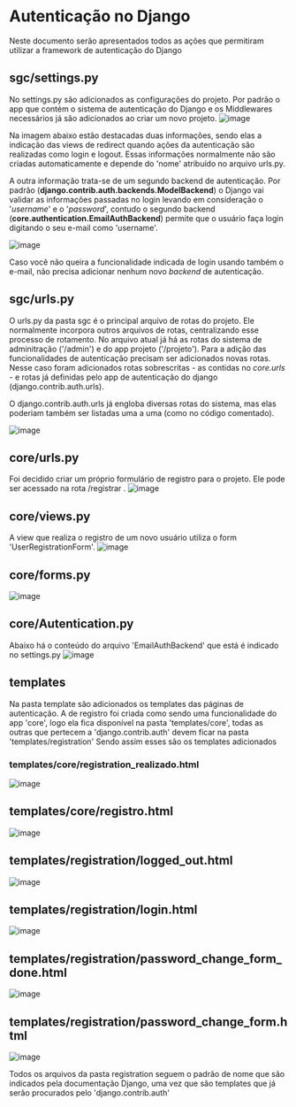 # Autenticação no Django 

Neste documento serão apresentados todos as ações que permitiram utilizar a framework de autenticação do Django

## sgc/settings.py

No settings.py são adicionados as configurações do projeto. Por padrão o app que contém o sistema de autenticação do Django e os Middlewares necessários já são adicionados ao criar um novo projeto. 
![image](https://user-images.githubusercontent.com/276077/165422430-9fb04ff4-93f8-4d46-9596-8a8b32cfbf8b.png)


Na imagem abaixo estão destacadas duas informações, sendo elas a indicação das views de redirect quando ações da autenticação são realizadas como login e logout. Essas informações normalmente não são criadas automaticamente e depende do 'nome' atribuído no arquivo urls.py. 

A outra informação trata-se de um segundo backend de autenticação. Por padrão (**django.contrib.auth.backends.ModelBackend**) o Django vai validar as informações passadas no login levando em consideração o '_username_' e o '_password_', contudo o segundo backend (**core.authentication.EmailAuthBackend**) permite que o usuário faça login digitando o seu e-mail como 'username'. 

![image](https://user-images.githubusercontent.com/276077/165422510-d657f110-160e-46ca-8dac-de871a86cf88.png)

Caso você não queira a funcionalidade indicada de login usando também o e-mail, não precisa adicionar nenhum novo _backend_ de autenticação. 

## sgc/urls.py

O urls.py da pasta sgc é o principal arquivo de rotas do projeto. Ele normalmente incorpora outros arquivos de rotas, centralizando esse processo de rotamento. No arquivo atual já há as rotas do sistema de adminitração ('/admin') e do app projeto ('/projeto'). Para a adição das funcionalidades de autenticação precisam ser adicionados novas rotas. Nesse caso foram adicionados rotas sobrescritas - as contidas no _core.urls_ - e rotas já definidas pelo app de autenticação do django (django.contrib.auth.urls). 

O django.contrib.auth.urls já engloba diversas rotas do sistema, mas elas poderiam também ser listadas uma a uma (como no código comentado). 

![image](https://user-images.githubusercontent.com/276077/165423893-49cf9ad0-8822-46f8-ac83-aeac2af81202.png)

## core/urls.py
Foi decidido criar um próprio formulário de registro para o projeto. Ele pode ser acessado na rota /registrar .
![image](https://user-images.githubusercontent.com/276077/165424101-83f5c971-3019-4a5a-a828-3ef184c496e5.png)

## core/views.py

A view que realiza o registro de um novo usuário utiliza o form 'UserRegistrationForm'. 
![image](https://user-images.githubusercontent.com/276077/165424490-57beccc3-0438-45a9-9cfd-fed314f4ba79.png)

## core/forms.py

![image](https://user-images.githubusercontent.com/276077/165424761-a8d7c153-f6ac-4771-a8d8-c3505f9cf937.png)

## core/Autentication.py
Abaixo há o conteúdo do arquivo 'EmailAuthBackend' que está é indicado no settings.py
![image](https://user-images.githubusercontent.com/276077/165423133-b2022b4a-83a3-4300-8b62-064434e47ff0.png)

## templates
Na pasta template são adicionados os templates das páginas de autenticação. A de registro foi criada como sendo uma funcionalidade do app 'core', logo ela fica disponível na pasta 'templates/core', todas as outras que pertecem a 'django.contrib.auth' devem ficar na pasta 'templates/registration'
Sendo assim esses são os templates adicionados

### templates/core/registration_realizado.html
![image](https://user-images.githubusercontent.com/276077/165425353-c443e1b7-47f7-42ad-a0b1-9e998751f6b6.png)


## templates/core/registro.html
![image](https://user-images.githubusercontent.com/276077/165425394-d7877396-700e-467a-9773-4df63b9c2ce6.png)

## templates/registration/logged_out.html
![image](https://user-images.githubusercontent.com/276077/165425538-bce0eda1-ce46-4680-b1ce-804821d8d464.png)

## templates/registration/login.html
![image](https://user-images.githubusercontent.com/276077/165425573-5f84b9cb-2898-46d1-bcf2-225ff5cfa32a.png)

## templates/registration/password_change_form_done.html
![image](https://user-images.githubusercontent.com/276077/165425603-62cb8885-3bb9-4e08-bfd1-57242aa27df0.png)

## templates/registration/password_change_form.html
![image](https://user-images.githubusercontent.com/276077/165425652-de36fbdf-37af-400d-a655-09173582e56d.png)

Todos os arquivos da pasta registration seguem o padrão de nome que são indicados pela documentação Django, uma vez que são templates que já serão procurados pelo 'django.contrib.auth'
